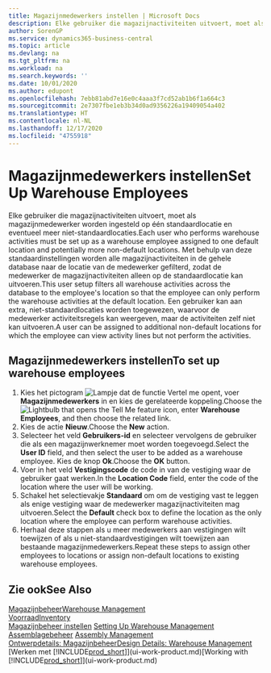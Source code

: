 ```yaml
---
title: Magazijnmedewerkers instellen | Microsoft Docs
description: Elke gebruiker die magazijnactiviteiten uitvoert, moet als magazijnmedewerker worden ingesteld op één standaardlocatie en eventueel meer niet-standaardlocaties.
author: SorenGP
ms.service: dynamics365-business-central
ms.topic: article
ms.devlang: na
ms.tgt_pltfrm: na
ms.workload: na
ms.search.keywords: ''
ms.date: 10/01/2020
ms.author: edupont
ms.openlocfilehash: 7ebb81abd7e16e0c4aaa3f7cd52ab1b6f1a664c3
ms.sourcegitcommit: 2e7307fbe1eb3b34d0ad9356226a19409054a402
ms.translationtype: HT
ms.contentlocale: nl-NL
ms.lasthandoff: 12/17/2020
ms.locfileid: "4755918"
---
```

# <a name="set-up-warehouse-employees"></a><span data-ttu-id="88784-103">Magazijnmedewerkers instellen</span><span class="sxs-lookup"><span data-stu-id="88784-103">Set Up Warehouse Employees</span></span>
<span data-ttu-id="88784-104">Elke gebruiker die magazijnactiviteiten uitvoert, moet als magazijnmedewerker worden ingesteld op één standaardlocatie en eventueel meer niet-standaardlocaties.</span><span class="sxs-lookup"><span data-stu-id="88784-104">Each user who performs warehouse activities must be set up as a warehouse employee assigned to one default location and potentially more non-default locations.</span></span> <span data-ttu-id="88784-105">Met behulp van deze standaardinstellingen worden alle magazijnactiviteiten in de gehele database naar de locatie van de medewerker gefilterd, zodat de medewerker de magazijnactiviteiten alleen op de standaardlocatie kan uitvoeren.</span><span class="sxs-lookup"><span data-stu-id="88784-105">This user setup filters all warehouse activities across the database to the employee's location so that the employee can only perform the warehouse activities at the default location.</span></span> <span data-ttu-id="88784-106">Een gebruiker kan aan extra, niet-standaardlocaties worden toegewezen, waarvoor de medewerker activiteitsregels kan weergeven, maar de activiteiten zelf niet kan uitvoeren.</span><span class="sxs-lookup"><span data-stu-id="88784-106">A user can be assigned to additional non-default locations for which the employee can view activity lines but not perform the activities.</span></span>

## <a name="to-set-up-warehouse-employees"></a><span data-ttu-id="88784-107">Magazijnmedewerkers instellen</span><span class="sxs-lookup"><span data-stu-id="88784-107">To set up warehouse employees</span></span>  
1.  <span data-ttu-id="88784-108">Kies het pictogram ![Lampje dat de functie Vertel me opent](media/ui-search/search_small.png "Vertel me wat u wilt doen"), voer **Magazijnmedewerkers** in en kies de gerelateerde koppeling.</span><span class="sxs-lookup"><span data-stu-id="88784-108">Choose the ![Lightbulb that opens the Tell Me feature](media/ui-search/search_small.png "Tell me what you want to do") icon, enter **Warehouse Employees**, and then choose the related link.</span></span>  
2. <span data-ttu-id="88784-109">Kies de actie **Nieuw**.</span><span class="sxs-lookup"><span data-stu-id="88784-109">Choose the **New** action.</span></span>  
3. <span data-ttu-id="88784-110">Selecteer het veld **Gebruikers-id** en selecteer vervolgens de gebruiker die als een magazijnwerknemer moet worden toegevoegd.</span><span class="sxs-lookup"><span data-stu-id="88784-110">Select the **User ID** field, and then select the user to be added as a warehouse employee.</span></span> <span data-ttu-id="88784-111">Kies de knop **Ok**.</span><span class="sxs-lookup"><span data-stu-id="88784-111">Choose the **OK** button.</span></span>  
6.  <span data-ttu-id="88784-112">Voer in het veld **Vestigingscode** de code in van de vestiging waar de gebruiker gaat werken.</span><span class="sxs-lookup"><span data-stu-id="88784-112">In the **Location Code** field, enter the code of the location where the user will be working.</span></span>  
7.  <span data-ttu-id="88784-113">Schakel het selectievakje **Standaard** om om de vestiging vast te leggen als enige vestiging waar de medewerker magazijnactiviteiten mag uitvoeren.</span><span class="sxs-lookup"><span data-stu-id="88784-113">Select the **Default** check box to define the location as the only location where the employee can perform warehouse activities.</span></span>  
8.  <span data-ttu-id="88784-114">Herhaal deze stappen als u meer medewerkers aan vestigingen wilt toewijzen of als u niet-standaardvestigingen wilt toewijzen aan bestaande magazijnmedewerkers.</span><span class="sxs-lookup"><span data-stu-id="88784-114">Repeat these steps to assign other employees to locations or assign non-default locations to existing warehouse employees.</span></span>  

## <a name="see-also"></a><span data-ttu-id="88784-115">Zie ook</span><span class="sxs-lookup"><span data-stu-id="88784-115">See Also</span></span>  
[<span data-ttu-id="88784-116">Magazijnbeheer</span><span class="sxs-lookup"><span data-stu-id="88784-116">Warehouse Management</span></span>](warehouse-manage-warehouse.md)  
[<span data-ttu-id="88784-117">Voorraad</span><span class="sxs-lookup"><span data-stu-id="88784-117">Inventory</span></span>](inventory-manage-inventory.md)  
<span data-ttu-id="88784-118">[Magazijnbeheer instellen](warehouse-setup-warehouse.md)   </span><span class="sxs-lookup"><span data-stu-id="88784-118">[Setting Up Warehouse Management](warehouse-setup-warehouse.md)   </span></span>  
<span data-ttu-id="88784-119">[Assemblagebeheer](assembly-assemble-items.md)  </span><span class="sxs-lookup"><span data-stu-id="88784-119">[Assembly Management](assembly-assemble-items.md)  </span></span>  
[<span data-ttu-id="88784-120">Ontwerpdetails: Magazijnbeheer</span><span class="sxs-lookup"><span data-stu-id="88784-120">Design Details: Warehouse Management</span></span>](design-details-warehouse-management.md)  
<span data-ttu-id="88784-121">[Werken met [!INCLUDE[prod_short](includes/prod_short.md)]](ui-work-product.md)</span><span class="sxs-lookup"><span data-stu-id="88784-121">[Working with [!INCLUDE[prod_short](includes/prod_short.md)]](ui-work-product.md)</span></span>  
